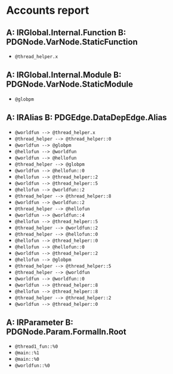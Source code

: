 # Accounts report

## A: IRGlobal.Internal.Function B: PDGNode.VarNode.StaticFunction
- `@thread_helper.x`

## A: IRGlobal.Internal.Module B: PDGNode.VarNode.StaticModule
- `@globpm`

## A: IRAlias B: PDGEdge.DataDepEdge.Alias
- `@worldfun --> @thread_helper.x`
- `@thread_helper --> @thread_helper::0`
- `@worldfun --> @globpm`
- `@hellofun --> @worldfun`
- `@worldfun --> @hellofun`
- `@thread_helper --> @globpm`
- `@worldfun --> @hellofun::0`
- `@hellofun --> @thread_helper::2`
- `@worldfun --> @thread_helper::5`
- `@hellofun --> @worldfun::2`
- `@thread_helper --> @thread_helper::8`
- `@worldfun --> @worldfun::2`
- `@thread_helper --> @hellofun`
- `@worldfun --> @worldfun::4`
- `@hellofun --> @thread_helper::5`
- `@thread_helper --> @worldfun::2`
- `@thread_helper --> @hellofun::0`
- `@hellofun --> @thread_helper::0`
- `@hellofun --> @hellofun::0`
- `@worldfun --> @thread_helper::2`
- `@hellofun --> @globpm`
- `@thread_helper --> @thread_helper::5`
- `@thread_helper --> @worldfun`
- `@worldfun --> @worldfun::0`
- `@worldfun --> @thread_helper::8`
- `@hellofun --> @thread_helper::8`
- `@thread_helper --> @thread_helper::2`
- `@worldfun --> @thread_helper::0`

## A: IRParameter B: PDGNode.Param.FormalIn.Root
- `@thread1_fun::%0`
- `@main::%1`
- `@main::%0`
- `@worldfun::%0`
